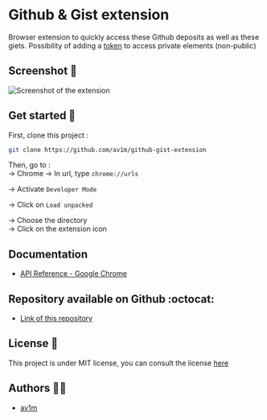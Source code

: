 # Github & Gist extension

Browser extension to quickly access these Github deposits as well as these giets.
Possibility of adding a [token](https://docs.github.com/en/github/authenticating-to-github/keeping-your-account-and-data-secure/creating-a-personal-access-token) to access private elements (non-public)

## Screenshot 📸

![Screenshot of the extension](assets/screenshot.png)

## Get started 🎉

First, clone this project :

```bash
git clone https://github.com/av1m/github-gist-extension
```

Then, go to :  
&rarr; Chrome
&rarr; In url, type `chrome://urls`

&rarr; Activate `Developer Mode`

&rarr; Click on `Load unpacked`

&rarr; Choose the directory  
&rarr; Click on the extension icon

## Documentation

* [API Reference - Google Chrome](https://developer.chrome.com/extensions)

## Repository available on Github :octocat:

* [Link of this repository](https://github.com/av1m/github-extension)

## License 📝

This project is under MIT license, you can consult the license [here](LICENSE)

## Authors 👨‍💻

* [av1m](https://github.com/av1m/)
